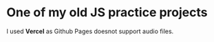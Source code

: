 # One of my old JS practice projects


I used **Vercel** as Github Pages doesnot support audio files.
